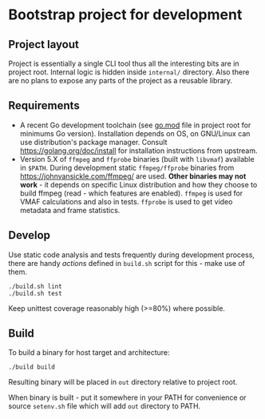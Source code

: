 # Bootstrap project for development
## Project layout

Project is essentially a single CLI tool thus all the interesting bits are in project
root. Internal logic is hidden inside `internal/` directory. Also there are no plans to
expose any parts of the project as a reusable library.

## Requirements

- A recent Go development toolchain (see [go.mod](../go.mod) file in project root for
  minimums Go version). Installation depends on OS, on GNU/Linux can use distribution's
  package manager. Consult https://golang.org/doc/install for installation instructions
  from upstream.
- Version 5.X of `ffmpeg` and `ffprobe` binaries (built with `libvmaf`) available in
  `$PATH`. During development static `ffmpeg/ffprobe` binaries from
  https://johnvansickle.com/ffmpeg/ are used. **Other binaries may not work** - it depends
  on specific Linux distribution and how they choose to build ffmpeg (read - which
  features are enabled). `ffmpeg` is used for VMAF calculations and also in tests.
  `ffprobe` is used to get video metadata and frame statistics.

## Develop

Use static code analysis and tests frequently during development process, there are handy
*actions* defined in `build.sh` script for this - make use of them.

```
./build.sh lint
./build.sh test
```

Keep unittest coverage reasonably high (>=80%) where possible.

## Build

To build a binary for host target and architecture:

```
./build build
```

Resulting binary will be placed in `out` directory relative to project root.

When binary is built - put it somewhere in your PATH for convenience or source
`setenv.sh` file which will add `out` directory to PATH.

